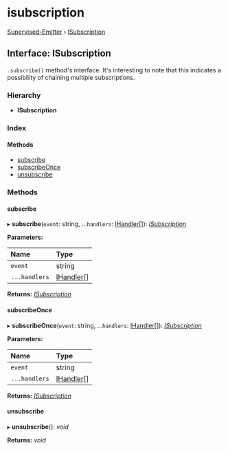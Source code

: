 # isubscription

[Supervised-Emitter](../) › [ISubscription](isubscription.md)

## Interface: ISubscription

`.subscribe()` method's interface. It's interesting to note that this indicates a possibility of chaining multiple subscriptions.

### Hierarchy

* **ISubscription**

### Index

#### Methods

* [subscribe](isubscription.md#subscribe)
* [subscribeOnce](isubscription.md#subscribeonce)
* [unsubscribe](isubscription.md#unsubscribe)

### Methods

#### subscribe

▸ **subscribe**\(`event`: string, ...`handlers`: [IHandler](../#ihandler)\[\]\): [_ISubscription_](isubscription.md)

**Parameters:**

| Name | Type |
| :--- | :--- |
| `event` | string |
| `...handlers` | [IHandler](../#ihandler)\[\] |

**Returns:** [_ISubscription_](isubscription.md)

#### subscribeOnce

▸ **subscribeOnce**\(`event`: string, ...`handlers`: [IHandler](../#ihandler)\[\]\): [_ISubscription_](isubscription.md)

**Parameters:**

| Name | Type |
| :--- | :--- |
| `event` | string |
| `...handlers` | [IHandler](../#ihandler)\[\] |

**Returns:** [_ISubscription_](isubscription.md)

#### unsubscribe

▸ **unsubscribe**\(\): _void_

**Returns:** _void_

